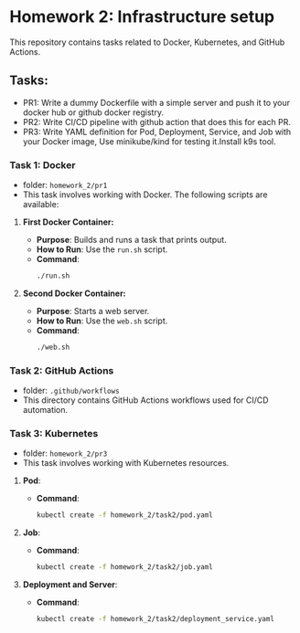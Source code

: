 # Homework 2: Infrastructure setup

This repository contains tasks related to Docker, Kubernetes, and GitHub Actions.


## Tasks:

- PR1: Write a dummy Dockerfile with a simple server and push it to your docker hub or github docker registry.
- PR2: Write CI/CD pipeline with github action that does this for each PR.
- PR3: Write YAML definition for Pod, Deployment, Service, and Job with your Docker image, Use minikube/kind for testing it.Install k9s tool.

### Task 1: Docker

- folder: `homework_2/pr1`
- This task involves working with Docker. The following scripts are available:

1. **First Docker Container:**
   - **Purpose**: Builds and runs a task that prints output.
   - **How to Run**: Use the `run.sh` script.
   - **Command**: 
     ```bash
     ./run.sh
     ```

2. **Second Docker Container:**
   - **Purpose**: Starts a web server.
   - **How to Run**: Use the `web.sh` script.
   - **Command**: 
     ```bash
     ./web.sh
     ```


### Task 2: GitHub Actions

- folder: `.github/workflows`
- This directory contains GitHub Actions workflows used for CI/CD automation.

### Task 3: Kubernetes

- folder: `homework_2/pr3`
- This task involves working with Kubernetes resources.

1. **Pod**:
   - **Command**: 
     ```bash
     kubectl create -f homework_2/task2/pod.yaml
     ```

2. **Job**:
   - **Command**: 
     ```bash
     kubectl create -f homework_2/task2/job.yaml
     ```

3. **Deployment and Server**:
   - **Command**: 
     ```bash
     kubectl create -f homework_2/task2/deployment_service.yaml
     ```
